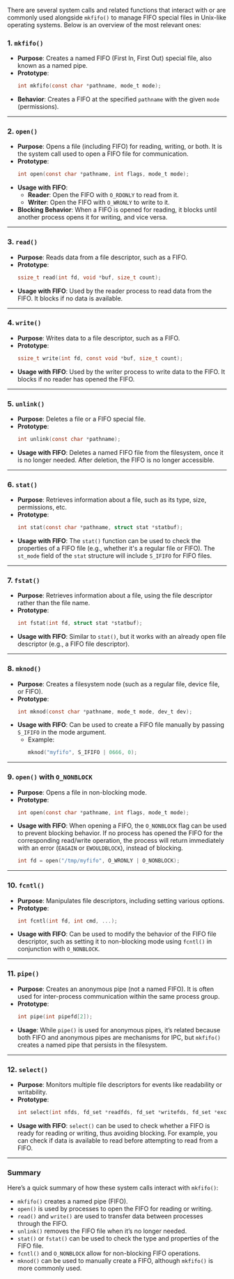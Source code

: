 There are several system calls and related functions that interact with or are commonly used alongside `mkfifo()` to manage FIFO special files in Unix-like operating systems. Below is an overview of the most relevant ones:

### 1. **`mkfifo()`**
   - **Purpose**: Creates a named FIFO (First In, First Out) special file, also known as a named pipe.
   - **Prototype**:
     ```c
     int mkfifo(const char *pathname, mode_t mode);
     ```
   - **Behavior**: Creates a FIFO at the specified `pathname` with the given `mode` (permissions).

---

### 2. **`open()`**
   - **Purpose**: Opens a file (including FIFO) for reading, writing, or both. It is the system call used to open a FIFO file for communication.
   - **Prototype**:
     ```c
     int open(const char *pathname, int flags, mode_t mode);
     ```
   - **Usage with FIFO**:
     - **Reader**: Open the FIFO with `O_RDONLY` to read from it.
     - **Writer**: Open the FIFO with `O_WRONLY` to write to it.
   - **Blocking Behavior**: When a FIFO is opened for reading, it blocks until another process opens it for writing, and vice versa.

---

### 3. **`read()`**
   - **Purpose**: Reads data from a file descriptor, such as a FIFO.
   - **Prototype**:
     ```c
     ssize_t read(int fd, void *buf, size_t count);
     ```
   - **Usage with FIFO**: Used by the reader process to read data from the FIFO. It blocks if no data is available.

---

### 4. **`write()`**
   - **Purpose**: Writes data to a file descriptor, such as a FIFO.
   - **Prototype**:
     ```c
     ssize_t write(int fd, const void *buf, size_t count);
     ```
   - **Usage with FIFO**: Used by the writer process to write data to the FIFO. It blocks if no reader has opened the FIFO.

---

### 5. **`unlink()`**
   - **Purpose**: Deletes a file or a FIFO special file.
   - **Prototype**:
     ```c
     int unlink(const char *pathname);
     ```
   - **Usage with FIFO**: Deletes a named FIFO file from the filesystem, once it is no longer needed. After deletion, the FIFO is no longer accessible.

---

### 6. **`stat()`**
   - **Purpose**: Retrieves information about a file, such as its type, size, permissions, etc.
   - **Prototype**:
     ```c
     int stat(const char *pathname, struct stat *statbuf);
     ```
   - **Usage with FIFO**: The `stat()` function can be used to check the properties of a FIFO file (e.g., whether it's a regular file or FIFO). The `st_mode` field of the `stat` structure will include `S_IFIFO` for FIFO files.

---

### 7. **`fstat()`**
   - **Purpose**: Retrieves information about a file, using the file descriptor rather than the file name.
   - **Prototype**:
     ```c
     int fstat(int fd, struct stat *statbuf);
     ```
   - **Usage with FIFO**: Similar to `stat()`, but it works with an already open file descriptor (e.g., a FIFO file descriptor).

---

### 8. **`mknod()`**
   - **Purpose**: Creates a filesystem node (such as a regular file, device file, or FIFO). 
   - **Prototype**:
     ```c
     int mknod(const char *pathname, mode_t mode, dev_t dev);
     ```
   - **Usage with FIFO**: Can be used to create a FIFO file manually by passing `S_IFIFO` in the mode argument.
     - Example:
       ```c
       mknod("myfifo", S_IFIFO | 0666, 0);
       ```

---

### 9. **`open()` with `O_NONBLOCK`**
   - **Purpose**: Opens a file in non-blocking mode.
   - **Prototype**:
     ```c
     int open(const char *pathname, int flags, mode_t mode);
     ```
   - **Usage with FIFO**: When opening a FIFO, the `O_NONBLOCK` flag can be used to prevent blocking behavior. If no process has opened the FIFO for the corresponding read/write operation, the process will return immediately with an error (`EAGAIN` or `EWOULDBLOCK`), instead of blocking.
     ```c
     int fd = open("/tmp/myfifo", O_WRONLY | O_NONBLOCK);
     ```

---

### 10. **`fcntl()`**
   - **Purpose**: Manipulates file descriptors, including setting various options.
   - **Prototype**:
     ```c
     int fcntl(int fd, int cmd, ...);
     ```
   - **Usage with FIFO**: Can be used to modify the behavior of the FIFO file descriptor, such as setting it to non-blocking mode using `fcntl()` in conjunction with `O_NONBLOCK`.

---

### 11. **`pipe()`**
   - **Purpose**: Creates an anonymous pipe (not a named FIFO). It is often used for inter-process communication within the same process group.
   - **Prototype**:
     ```c
     int pipe(int pipefd[2]);
     ```
   - **Usage**: While `pipe()` is used for anonymous pipes, it’s related because both FIFO and anonymous pipes are mechanisms for IPC, but `mkfifo()` creates a named pipe that persists in the filesystem.

---

### 12. **`select()`**
   - **Purpose**: Monitors multiple file descriptors for events like readability or writability.
   - **Prototype**:
     ```c
     int select(int nfds, fd_set *readfds, fd_set *writefds, fd_set *exceptfds, struct timeval *timeout);
     ```
   - **Usage with FIFO**: `select()` can be used to check whether a FIFO is ready for reading or writing, thus avoiding blocking. For example, you can check if data is available to read before attempting to read from a FIFO.

---

### Summary
Here’s a quick summary of how these system calls interact with `mkfifo()`:

- `mkfifo()` creates a named pipe (FIFO).
- `open()` is used by processes to open the FIFO for reading or writing.
- `read()` and `write()` are used to transfer data between processes through the FIFO.
- `unlink()` removes the FIFO file when it’s no longer needed.
- `stat()` or `fstat()` can be used to check the type and properties of the FIFO file.
- `fcntl()` and `O_NONBLOCK` allow for non-blocking FIFO operations.
- `mknod()` can be used to manually create a FIFO, although `mkfifo()` is more commonly used.


